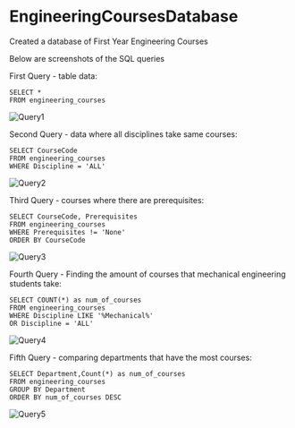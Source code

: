 # EngineeringCoursesDatabase

Created a database of First Year Engineering Courses

Below are screenshots of the SQL queries

First Query - table data:
```
SELECT *
FROM engineering_courses
```
![Query1](https://user-images.githubusercontent.com/104281046/183228563-88d4ff76-0a82-44c0-bfb4-bf5b42e759d2.png)

Second Query - data where all disciplines take same courses:
```
SELECT CourseCode
FROM engineering_courses 
WHERE Discipline = 'ALL'
```
![Query2](https://user-images.githubusercontent.com/104281046/183228473-f97c09b1-3ad7-4099-a2a2-587ad5b149e0.png)


Third Query - courses where there are prerequisites:
```
SELECT CourseCode, Prerequisites
FROM engineering_courses
WHERE Prerequisites != 'None'
ORDER BY CourseCode
```
![Query3](https://user-images.githubusercontent.com/104281046/183228485-27473d4f-0d45-490c-af5c-4d6bdf677da2.png)


Fourth Query - Finding the amount of courses that mechanical engineering students take:
```
SELECT COUNT(*) as num_of_courses
FROM engineering_courses
WHERE Discipline LIKE '%Mechanical%'
OR Discipline = 'ALL'
```

![Query4](https://user-images.githubusercontent.com/104281046/183228506-31e3fb89-dd42-45e1-b07a-0a5b8e74e532.png)

Fifth Query - comparing departments that have the most courses:
```
SELECT Department,Count(*) as num_of_courses
FROM engineering_courses 
GROUP BY Department 
ORDER BY num_of_courses DESC
```
![Query5](https://user-images.githubusercontent.com/104281046/183228379-37927075-c107-4478-81e5-606ffdc17820.png)
